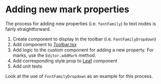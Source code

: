 # Adding new mark properties

The process for adding new properties (i.e. `fontFamily`) to text nodes is fairly
straightforward.

1. Create component to display in the toolbar (i.e. `FontFamilyDropdown`)
2. Add component to [Toolbar.tsx](../src/components/Toolbar.tsx)
3. Add logic to the custom component for adding a new property. For marks, use the
   `Editor.addMark` method.
4. Add corresponding style prop to [Leaf](../src/components/Leaf.tsx) component
5. Add unit tests

Look at the use of `FontFamilyDropdown` as an example for this process.
